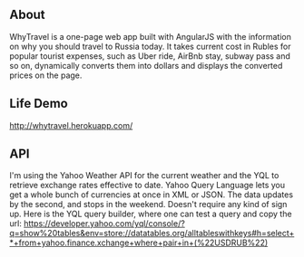 
## About
WhyTravel is a one-page web app built with AngularJS with the information on why you should travel to Russia today. It takes current cost in Rubles for popular tourist expenses, such as Uber ride, AirBnb stay, subway pass and so on, dynamically converts them into dollars and displays the converted prices on the page.

## Life Demo 

http://whytravel.herokuapp.com/

## API

I'm using the Yahoo Weather API for the current weather and the YQL to retrieve exchange rates effective to date.
Yahoo Query Language lets you get a whole bunch of currencies at once in XML or JSON. The data updates by the second, and stops in the weekend. Doesn't require any kind of sign up.
Here is the YQL query builder, where one can test a query and copy the url: https://developer.yahoo.com/yql/console/?q=show%20tables&env=store://datatables.org/alltableswithkeys#h=select+*+from+yahoo.finance.xchange+where+pair+in+(%22USDRUB%22)


